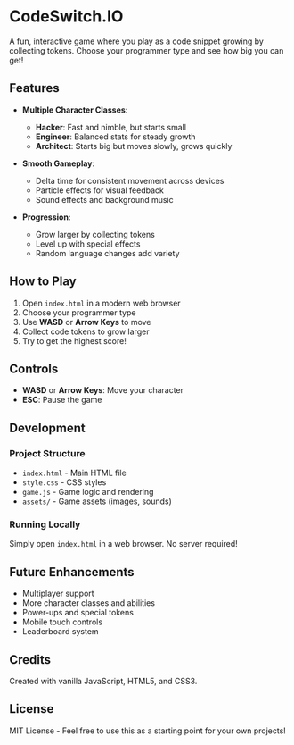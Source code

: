 # CodeSwitch.IO

A fun, interactive game where you play as a code snippet growing by collecting tokens. Choose your programmer type and see how big you can get!

## Features

- **Multiple Character Classes**:
  - **Hacker**: Fast and nimble, but starts small
  - **Engineer**: Balanced stats for steady growth
  - **Architect**: Starts big but moves slowly, grows quickly

- **Smooth Gameplay**:
  - Delta time for consistent movement across devices
  - Particle effects for visual feedback
  - Sound effects and background music

- **Progression**:
  - Grow larger by collecting tokens
  - Level up with special effects
  - Random language changes add variety

## How to Play

1. Open `index.html` in a modern web browser
2. Choose your programmer type
3. Use **WASD** or **Arrow Keys** to move
4. Collect code tokens to grow larger
5. Try to get the highest score!

## Controls

- **WASD** or **Arrow Keys**: Move your character
- **ESC**: Pause the game

## Development

### Project Structure

- `index.html` - Main HTML file
- `style.css` - CSS styles
- `game.js` - Game logic and rendering
- `assets/` - Game assets (images, sounds)

### Running Locally

Simply open `index.html` in a web browser. No server required!

## Future Enhancements

- Multiplayer support
- More character classes and abilities
- Power-ups and special tokens
- Mobile touch controls
- Leaderboard system

## Credits

Created with vanilla JavaScript, HTML5, and CSS3.

## License

MIT License - Feel free to use this as a starting point for your own projects!

